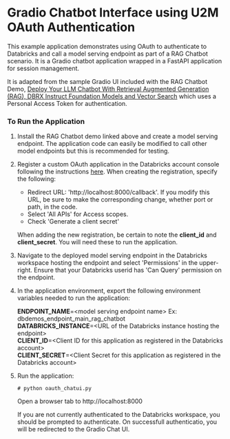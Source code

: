 # Gradio Chatbot Interface using U2M OAuth Authentication

This example application demonstrates using OAuth to authenticate to Databricks and call a model serving endpoint as part of a RAG Chatbot scenario. It is a Gradio chatbot application wrapped in a FastAPI application for session management. 

It is adapted from the sample Gradio UI included with the RAG Chatbot Demo, [Deploy Your LLM Chatbot With Retrieval Augmented Generation (RAG), DBRX Instruct Foundation Models and Vector Search](https://www.databricks.com/resources/demos/tutorials/data-science-and-ai/lakehouse-ai-deploy-your-llm-chatbot) which uses a Personal Access Token for authentication.

### To Run the Application

1. Install the RAG Chatbot demo linked above and create a model serving endpoint. The application code can easily be modified to call other model endpoints but this is recommended for testing.

2. Register a custom OAuth application in the Databricks account console following the instructions [here](https://docs.databricks.com/en/integrations/enable-disable-oauth.html#enable-custom-oauth-applications-using-the-databricks-ui). When creating the registration, specify the following:  
    * Redirect URL: 'http://localhost:8000/callback'. If you modify this URL, be sure to make the corresponding change, whether port or path, in the code.
    * Select 'All APIs' for Access scopes.
    * Check 'Generate a client secret'  

    When adding the new registration, be certain to note the **client_id** and **client_secret**. You will need these to run the application.

3. Navigate to the deployed model serving endpoint in the Databricks workspace hosting the endpoint and select 'Permissions' in the upper-right. Ensure that your Databricks userid has 'Can Query' permission on the endpoint.

4. In the application environment, export the following environment variables needed to run the application:  

    **ENDPOINT_NAME**=\<model serving endpoint name\>    Ex: dbdemos_endpoint_main_rag_chatbot  
    **DATABRICKS_INSTANCE**=\<URL of the Databricks instance hosting the endpoint\>  
    **CLIENT_ID**=\<Client ID for this application as registered in the Databricks account\>  
    **CLIENT_SECRET**=\<Client Secret for this application as registered in the Databricks account\> 

5. Run the application:  

    `# python oauth_chatui.py`

    Open a browser tab to http://localhost:8000

    If you are not currently authenticated to the Databricks workspace, you should be prompted to authenticate. On successfull authenticatio, you will be redirected to the Gradio Chat UI.
